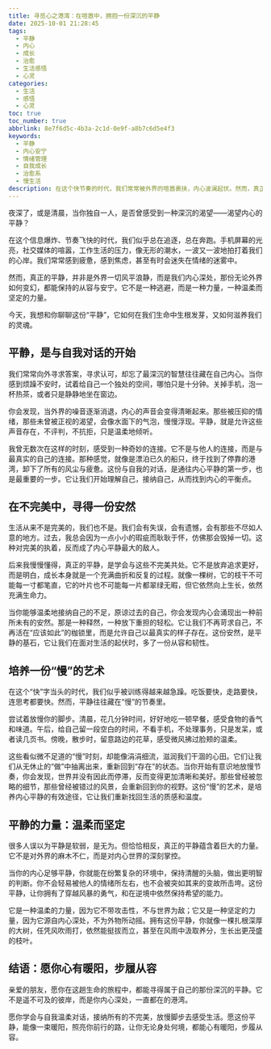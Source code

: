 ```yaml
---
title: 寻觅心之港湾：在喧嚣中，拥抱一份深沉的平静
date: 2025-10-01 21:28:45
tags:
  - 平静
  - 内心
  - 成长
  - 治愈
  - 生活感悟
  - 心灵
categories:
  - 生活
  - 感悟
  - 心灵
toc: true
toc_number: true
abbrlink: 8e7f6d5c-4b3a-2c1d-0e9f-a8b7c6d5e4f3
keywords:
  - 平静
  - 内心安宁
  - 情绪管理
  - 自我成长
  - 治愈系
  - 慢生活
description: 在这个快节奏的时代，我们常常被外界的喧嚣裹挟，内心波澜起伏。然而，真正的平静并非远离尘嚣，而是学会如何在风暴中找到内心的锚点。这篇文章将带你一同探索平静的真谛，感受它如何温柔地抚慰我们的灵魂，并赋予我们穿越困境的力量。愿你读完，能寻得一份属于自己的心之港湾。
---
```


夜深了，或是清晨，当你独自一人，是否曾感受到一种深沉的渴望——渴望内心的平静？

在这个信息爆炸、节奏飞快的时代，我们似乎总在追逐，总在奔跑。手机屏幕的光亮，社交媒体的喧嚣，工作生活的压力，像无形的潮水，一波又一波地拍打着我们的心岸。我们常常感到疲惫，感到焦虑，甚至有时会迷失在情绪的迷雾中。

然而，真正的平静，并非是外界一切风平浪静，而是我们内心深处，那份无论外界如何变幻，都能保持的从容与安宁。它不是一种逃避，而是一种力量，一种温柔而坚定的力量。

今天，我想和你聊聊这份“平静”，它如何在我们生命中生根发芽，又如何滋养我们的灵魂。

## 平静，是与自我对话的开始

我们常常向外寻求答案，寻求认可，却忘了最深沉的智慧往往藏在自己内心。当你感到烦躁不安时，试着给自己一个独处的空间，哪怕只是十分钟。关掉手机，泡一杯热茶，或者只是静静地坐在窗边。

你会发现，当外界的噪音逐渐消退，内心的声音会变得清晰起来。那些被压抑的情绪，那些未曾被正视的渴望，会像水面下的气泡，慢慢浮现。平静，就是允许这些声音存在，不评判，不抗拒，只是温柔地倾听。

我曾无数次在这样的时刻，感受到一种奇妙的连接。它不是与他人的连接，而是与最真实的自己的连接。那种感觉，就像是漂泊已久的船只，终于找到了停靠的港湾，卸下了所有的风尘与疲惫。这份与自我的对话，是通往内心平静的第一步，也是最重要的一步。它让我们开始理解自己，接纳自己，从而找到内心的平衡点。

## 在不完美中，寻得一份安然

生活从来不是完美的，我们也不是。我们会有失误，会有遗憾，会有那些不尽如人意的地方。过去，我总会因为一点小小的瑕疵而耿耿于怀，仿佛那会毁掉一切。这种对完美的执着，反而成了内心平静最大的敌人。

后来我慢慢懂得，真正的平静，是学会与这些不完美共处。它不是放弃追求更好，而是明白，成长本身就是一个充满曲折和反复的过程。就像一棵树，它的枝干不可能每一寸都笔直，它的叶片也不可能每一片都翠绿无暇，但它依然向上生长，依然充满生命力。

当你能够温柔地接纳自己的不足，原谅过去的自己，你会发现内心会涌现出一种前所未有的安然。那是一种释然，一种放下重担的轻松。它让我们不再苛求自己，不再活在“应该如此”的枷锁里，而是允许自己以最真实的样子存在。这份安然，是平静的基石，它让我们在面对生活的起伏时，多了一份从容和韧性。

## 培养一份“慢”的艺术

在这个“快”字当头的时代，我们似乎被训练得越来越急躁。吃饭要快，走路要快，连思考都要快。然而，平静往往藏在“慢”的节奏里。

尝试着放慢你的脚步。清晨，花几分钟时间，好好地吃一顿早餐，感受食物的香气和味道。午后，给自己留一段空白的时间，不看手机，不处理事务，只是发呆，或者读几页书。傍晚，散步时，留意路边的花草，感受微风拂过脸颊的温柔。

这些看似微不足道的“慢”时刻，却能像涓涓细流，滋润我们干涸的心田。它们让我们从无休止的“做”中抽离出来，重新回到“存在”的状态。当你开始有意识地放慢节奏，你会发现，世界并没有因此而停滞，反而变得更加清晰和美好。那些曾经被忽略的细节，那些曾经被错过的风景，会重新回到你的视野。这份“慢”的艺术，是培养内心平静的有效途径，它让我们重新找回生活的质感和温度。

## 平静的力量：温柔而坚定

很多人误以为平静是软弱，是无为。但恰恰相反，真正的平静蕴含着巨大的力量。它不是对外界的麻木不仁，而是对内心世界的深刻掌控。

当你的内心足够平静，你就能在纷繁复杂的环境中，保持清醒的头脑，做出更明智的判断。你不会轻易被他人的情绪所左右，也不会被突如其来的变故所击垮。这份平静，让你拥有了穿越风暴的勇气，和在逆境中依然保持希望的能力。

它是一种温柔的力量，因为它不带攻击性，不与世界为敌；它又是一种坚定的力量，因为它源自内心深处，不为外物所动摇。拥有这份平静，你就像一棵扎根深厚的大树，任凭风吹雨打，依然能挺拔而立，甚至在风雨中汲取养分，生长出更茂盛的枝叶。

## 结语：愿你心有暖阳，步履从容

亲爱的朋友，愿你在这趟生命的旅程中，都能寻得属于自己的那份深沉的平静。它不是遥不可及的彼岸，而是你内心深处，一直都在的港湾。

愿你学会与自我温柔对话，接纳所有的不完美，放慢脚步去感受生活。愿这份平静，能像一束暖阳，照亮你前行的路，让你无论身处何境，都能心有暖阳，步履从容。